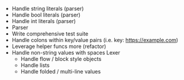  * Handle string literals (parser)
 * Handle bool literals (parser)
 * Handle int literals (parser)
 * Parser
 * Write comprehensive test suite
 * Handle colons within key/value pairs (i.e. key: https://example.com)
 * Leverage helper funcs more (refactor)
 * Handle non-string values with spaces
 Lexer
    * Handle flow / block style objects
    * Handle lists
    * Handle folded / multi-line values